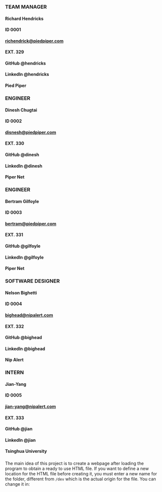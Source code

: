 ### TEAM MANAGER
#### Richard Hendricks
#### ID 0001
#### richendrick@piedpiper.com
#### EXT. 329
#### GitHub @hendricks
#### LinkedIn @hendricks
#### Pied Piper

### ENGINEER
#### Dinesh Chugtai
#### ID 0002
#### disnesh@piedpiper.com
#### EXT. 330
#### GitHub @dinesh
#### LinkedIn @dinesh
#### Piper Net

### ENGINEER
#### Bertram Gilfoyle
#### ID 0003
#### bertram@piedpiper.com
#### EXT. 331
#### GitHub @gilfoyle
#### LinkedIn @gilfoyle
#### Piper Net

### SOFTWARE DESIGNER
#### Nelson Bighetti
#### ID 0004
#### bighead@nipalert.com
#### EXT. 332
#### GitHub @bighead
#### LinkedIn @bighead
#### Nip Alert

### INTERN
#### Jian-Yang
#### ID 0005
#### jian-yang@nipalert.com
#### EXT. 333
#### GitHub @jian
#### LinkedIn @jian
#### Tsinghua University

### 
The main idea of this project is to create a webpage after loading the program to obtain a ready to use HTML file. If you want to define a new
location for the HTML file before creating it, you must enter a new name for the folder, different from `/dev` which is the actual origin for the 
file. You can change it in: 